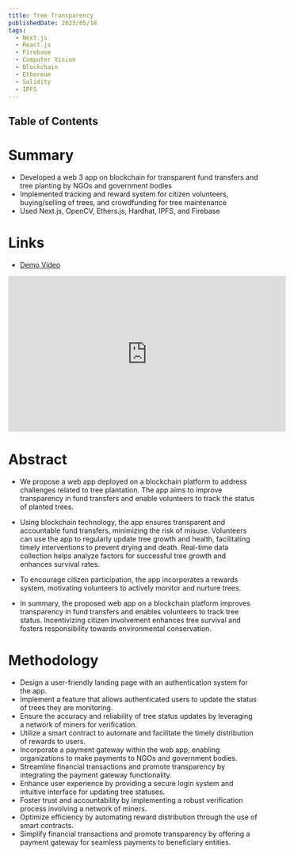 ```yaml
---
title: Tree Transparency
publishedDate: 2023/05/18
tags:
  - Next.js
  - React.js
  - Firebase
  - Computer Vision
  - Blockchain
  - Ethereum
  - Solidity
  - IPFS
---
```


## Table of Contents

# Summary

- Developed a web 3 app on blockchain for transparent fund transfers and tree planting by NGOs and government bodies
- Implemented tracking and reward system for citizen volunteers, buying/selling of trees, and crowdfunding for tree maintenance
- Used Next.js, OpenCV, Ethers.js, Hardhat, IPFS, and Firebase

# Links

- [Demo Video](https://www.youtube.com/watch?v=UhRd8yo6NAk)
<iframe width="560" height="315" src="https://www.youtube.com/embed/UhRd8yo6NAk?si=to06-hRck-96QQAu" title="YouTube video player" frameborder="0" allow="accelerometer; autoplay; clipboard-write; encrypted-media; gyroscope; picture-in-picture; web-share" allowfullscreen></iframe>

# Abstract

- We propose a web app deployed on a blockchain platform to address challenges related to tree plantation. The app aims to improve transparency in fund transfers and enable volunteers to track the status of planted trees.

- Using blockchain technology, the app ensures transparent and accountable fund transfers, minimizing the risk of misuse. Volunteers can use the app to regularly update tree growth and health, facilitating timely interventions to prevent drying and death. Real-time data collection helps analyze factors for successful tree growth and enhances survival rates.

- To encourage citizen participation, the app incorporates a rewards system, motivating volunteers to actively monitor and nurture trees.

- In summary, the proposed web app on a blockchain platform improves transparency in fund transfers and enables volunteers to track tree status. Incentivizing citizen involvement enhances tree survival and fosters responsibility towards environmental conservation.

# Methodology

- Design a user-friendly landing page with an authentication system for the app.
- Implement a feature that allows authenticated users to update the status of trees they are monitoring.
- Ensure the accuracy and reliability of tree status updates by leveraging a network of miners for verification.
- Utilize a smart contract to automate and facilitate the timely distribution of rewards to users.
- Incorporate a payment gateway within the web app, enabling organizations to make payments to NGOs and government bodies.
- Streamline financial transactions and promote transparency by integrating the payment gateway functionality.
- Enhance user experience by providing a secure login system and intuitive interface for updating tree statuses.
- Foster trust and accountability by implementing a robust verification process involving a network of miners.
- Optimize efficiency by automating reward distribution through the use of smart contracts.
- Simplify financial transactions and promote transparency by offering a payment gateway for seamless payments to beneficiary entities.
